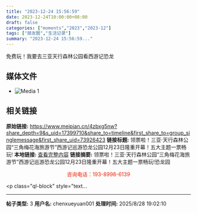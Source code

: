 ```yaml
---
title: "2023-12-24 15:56:59"
date: 2023-12-24T10:00:00+08:00
draft: false
categories: ["moments","2023","2023-12"]
tags: ["朋友圈","生活记录"]
summary: "2023-12-24 15:56:59..."
---
```


免费玩！我要去三亚天行森林公园看西游记恐龙

## 媒体文件

- ![Media 1](/Moments/photos/2023-12-24/202312241556590.jpg)

## 相关链接

**原始链接:** https://www.meipian.cn/4zbxg5nw?share_depth=9&s_uid=17399710&share_to=timeline&first_share_to=group_singlemessage&first_share_uid=73926423
**链接标题:** 领票啦！三亚·天行森林公园“三角梅花海旅游节”西游记巡游恐龙公园12月23日隆重开幕！五大主题一票畅玩!
**本地链接:** [查看完整内容](/link_content/2023/12/2023-12-24/link_content/)
**链接摘要:** 领票啦！三亚·天行森林公园“三角梅花海旅游节”西游记巡游恐龙公园12月23日隆重开幕！五大主题一票畅玩!恐龙园 <p class="ql-block" style="text-align:center;"><span style="color:rgb(237, 35, 8);">咨询电话：193-8998-6139</span></p><p class="ql-block" style="text...

---

**帖子类型:** 3
**用户名:** chenxueyuan001
**处理时间:** 2025/8/28 19:02:10